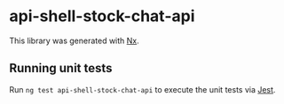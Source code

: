 # api-shell-stock-chat-api

This library was generated with [Nx](https://nx.dev).

## Running unit tests

Run `ng test api-shell-stock-chat-api` to execute the unit tests via [Jest](https://jestjs.io).
